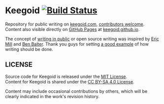 # Keegoid [![Build Status](https://travis-ci.org/keegoid/keegoid.github.io.svg?branch=master)](https://travis-ci.org/keegoid/keegoid.github.io)

Repository for public writing on [keegoid.com][keegoid], [contributors welcome][contri]. Content also visible directly on [GitHub Pages][gp] at [keegoid.github.io][src].

The concept of [writing in public][wip] or open source writing was inspired by [Eric Mill][em] and [Ben Balter][bb]. Thank you guys for setting [a good example][edit] of how writing should be done.

## LICENSE

Source code for Keegoid is released under the [MIT License][MIT].  
Content for Keegoid is shared under the [CC BY-SA 4.0 License][CcBy-sa4.0].

Content may include occasional contributions by others, which will be clearly indicated in the work's revision history.



[contri]:   https://github.com/keegoid/keegoid.github.io/blob/master/CONTRIBUTING.md
[keegoid]:  http://keegoid.com/
[gp]:       https://pages.github.com/
[src]:      http://keegoid.github.io/
[wip]:      https://konklone.com/post/writing-in-public-syncing-with-github
[em]:       https://konklone.com
[bb]:       http://ben.balter.com/
[edit]:     http://ben.balter.com/2015/09/13/github-pages-edit-button/
[CcBy-sa4.0]: https://creativecommons.org/licenses/by-sa/4.0/
[MIT]: http://keegoid.mit-license.org
